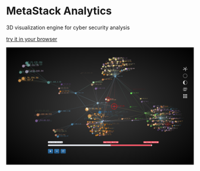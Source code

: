 # MetaStack Analytics
3D visualization engine for cyber security analysis

[try it in your browser](http://jaredmcqueen.github.io/analytics/app.html)

![Image](./screenshots/forceDirected.png)
